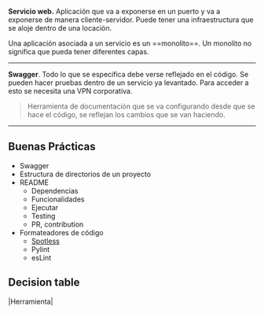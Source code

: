 
**Servicio web.** Aplicación que va a exponerse en un puerto y va a exponerse de manera  cliente-servidor. Puede tener una infraestructura que se aloje dentro de una locación. 

Una aplicación asociada a un servicio es un ==monolito==. Un monolito no significa que pueda tener diferentes capas. 

---
**Swagger**. Todo lo que se especifica debe verse reflejado en el código. Se pueden hacer pruebas dentro de un servicio ya levantado. Para acceder a esto se necesita una VPN corporativa. 
> Herramienta de documentación que se va configurando desde que se hace el código, se reflejan los cambios que se van haciendo.
---
## Buenas Prácticas
- Swagger 
- Estructura de directorios de un proyecto
- README
	- Dependencias
	- Funcionalidades
	- Ejecutar
	- Testing
	- PR, contribution
- Formateadores de código
	- [Spotless](https://github.com/diffplug/spotless)
	- Pylint
	- esLint
## Decision table
|Herramienta|